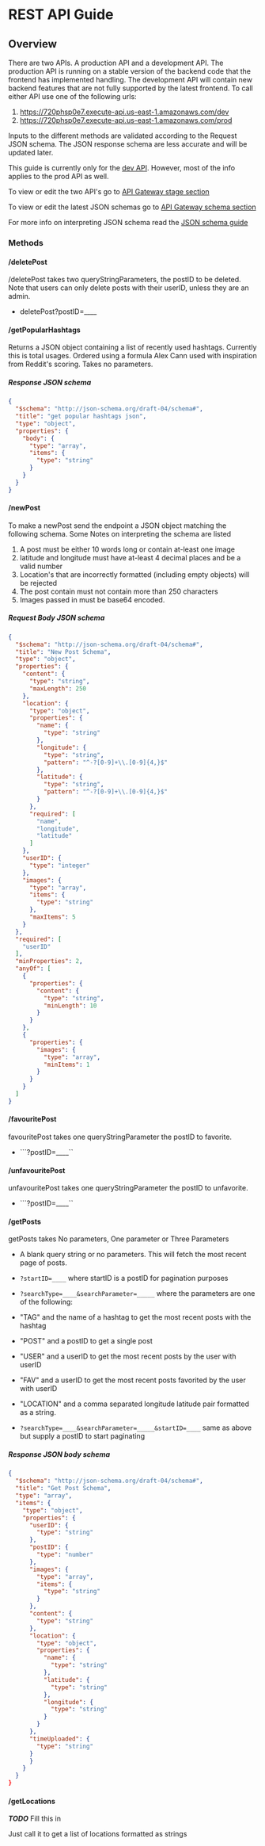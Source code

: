 # REST API Guide



## Overview

There are two APIs. A production API and a development API. The production API is running
on a stable version of the backend code that the frontend has implemented handling. 
The development API will contain new backend features that are not fully supported by 
the latest frontend. To call either API use one of the following urls:
1. https://720phsp0e7.execute-api.us-east-1.amazonaws.com/dev
2. https://720phsp0e7.execute-api.us-east-1.amazonaws.com/prod

Inputs to the different methods are validated according to the Request JSON schema. The JSON
response schema are less accurate and will be updated later.


This guide is currently only for the [dev API](https://console.aws.amazon.com/apigateway/home?region=us-east-1#/apis/720phsp0e7/stages/dev). However, most of the info applies to the
prod API as well.

To view or edit the two API's go to [API Gateway stage section](https://console.aws.amazon.com/apigateway/home?region=us-east-1#/apis/720phsp0e7/stages)

To view or edit the latest JSON schemas go to [API Gateway schema section](https://console.aws.amazon.com/apigateway/home?region=us-east-1#/apis/720phsp0e7/models)

For more info on interpreting JSON schema read the [JSON schema guide](https://json-schema.org/draft/2019-09/json-schema-validation)

### Methods

#### /deletePost
/deletePost takes two queryStringParameters, the postID to be deleted.
Note that users can only delete posts with their userID, unless they are an admin.
* deletePost?postID=____

#### /getPopularHashtags
Returns a JSON object containing a list of recently used hashtags. Currently
this is total usages. Ordered using a formula Alex Cann used with inspiration
from Reddit's scoring. Takes no parameters.

##### Response JSON schema
```JSON
{
  "$schema": "http://json-schema.org/draft-04/schema#",
  "title": "get popular hashtags json",
  "type": "object",
  "properties": {
    "body": {
      "type": "array",
      "items": {
        "type": "string"
      }
    }
  }
}
```

#### /newPost
To make a newPost send the endpoint a JSON object matching the following schema. Some
Notes on interpreting the schema are listed
1. A post must be either 10 words long or contain at-least one image
2. latitude and longitude must have at-least 4 decimal places and be a valid number
3. Location's that are incorrectly formatted (including empty objects) will be rejected
4. The post contain must not contain more than 250 characters
5. Images passed in must be base64 encoded.

##### Request Body JSON schema
```json
{
  "$schema": "http://json-schema.org/draft-04/schema#",
  "title": "New Post Schema",
  "type": "object",
  "properties": {
    "content": {
      "type": "string",
      "maxLength": 250
    },
    "location": {
      "type": "object",
      "properties": {
        "name": {
          "type": "string"
        },
        "longitude": {
          "type": "string",
          "pattern": "^-?[0-9]+\\.[0-9]{4,}$"
        },
        "latitude": {
          "type": "string",
          "pattern": "^-?[0-9]+\\.[0-9]{4,}$"
        }
      },
      "required": [
        "name",
        "longitude",
        "latitude"
      ]
    },
    "userID": {
      "type": "integer"
    },
    "images": {
      "type": "array",
      "items": {
        "type": "string"
      },
      "maxItems": 5
    }
  },
  "required": [
    "userID"
  ],
  "minProperties": 2,
  "anyOf": [
    {
      "properties": {
        "content": {
          "type": "string",
          "minLength": 10
        }
      }
    },
    {
      "properties": {
        "images": {
          "type": "array",
          "minItems": 1
        }
      }
    }
  ]
}
```


#### /favouritePost

favouritePost takes one queryStringParameter the postID to favorite.
* ```?postID=____``

#### /unfavouritePost

unfavouritePost takes one queryStringParameter the postID to unfavorite.
* ```?postID=____``

#### /getPosts

getPosts takes No parameters, One parameter or Three Parameters

* A blank query string or no parameters. This will fetch the most recent page of
posts.

* ```?startID=____``` where startID is a postID for pagination purposes

* ```?searchType=____&searchParameter=_____``` where the parameters are one of the following:
 * "TAG" and the name of a hashtag to get the most recent posts with the hashtag
 * "POST" and a postID to get a single post
 * "USER" and a userID to get the most recent posts by the user with userID
 * "FAV" and a userID to get the most recent posts favorited by the user with userID
 * "LOCATION" and a comma separated longitude latitude pair formatted as a string.
* ```?searchType=____&searchParameter=_____&startID=____``` same as above
but supply a postID to start paginating

##### Response JSON body schema
```json
{
  "$schema": "http://json-schema.org/draft-04/schema#",
  "title": "Get Post Schema",
  "type": "array",
  "items": {
    "type": "object",
    "properties": {
      "userID": {
        "type": "string"
      },
      "postID": {
        "type": "number"
      },
      "images": {
        "type": "array",
        "items": {
          "type": "string"
        }
      },
      "content": {
        "type": "string"
      },
      "location": {
        "type": "object",
        "properties": {
          "name": {
            "type": "string"
          },
          "latitude": {
            "type": "string"
          },
          "longitude": {
            "type": "string"
          }
        }
      },
      "timeUploaded": {
        "type": "string"
      }
      }
    }
  }
}
```
#### /getLocations
___TODO___ Fill this in

Just call it to get a list of locations formatted as strings
